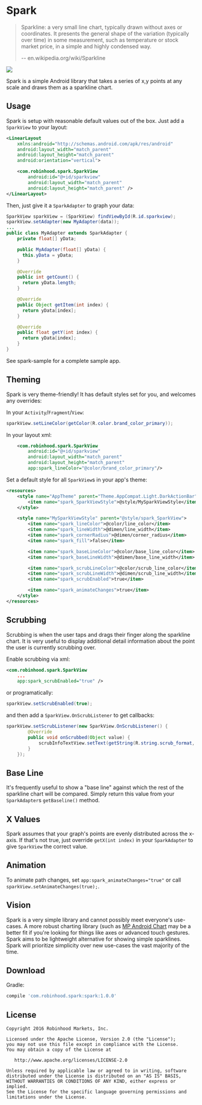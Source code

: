 Spark
======

> Sparkline: a very small line chart, typically drawn without axes or coordinates. It presents the
> general shape of the variation (typically over time) in some measurement, such as temperature or
> stock market price, in a simple and highly condensed way.
>
> -- en.wikipedia.org/wiki/Sparkline

![](images/sample.png)

Spark is a simple Android library that takes a series of x,y points at any scale and draws them as a
sparkline chart.


Usage
-----

Spark is setup with reasonable default values out of the box. Just add a `SparkView` to your layout:

```xml
<LinearLayout
    xmlns:android="http://schemas.android.com/apk/res/android"
    android:layout_width="match_parent"
    android:layout_height="match_parent"
    android:orientation="vertical">

    <com.robinhood.spark.SparkView
        android:id="@+id/sparkview"
        android:layout_width="match_parent"
        android:layout_height="match_parent" />
</LinearLayout>
```

Then, just give it a `SparkAdapter` to graph your data:

```java
SparkView sparkView = (SparkView) findViewById(R.id.sparkview);
sparkView.setAdapter(new MyAdapter(data));
...
public class MyAdapter extends SparkAdapter {
    private float[] yData;

    public MyAdapter(float[] yData) {
      this.yData = yData;
    }

    @Override
    public int getCount() {
      return yData.length;
    }

    @Override
    public Object getItem(int index) {
      return yData[index];
    }

    @Override
    public float getY(int index) {
      return yData[index];
    }
}
```

See spark-sample for a complete sample app.

Theming
-------
Spark is very theme-friendly! It has default styles set for you, and welcomes any overrides:

In your `Activity`/`Fragment`/`View`:
```java
sparkView.setLineColor(getColor(R.color.brand_color_primary));
```

In your layout xml:
```xml
    <com.robinhood.spark.SparkView
        android:id="@+id/sparkview"
        android:layout_width="match_parent"
        android:layout_height="match_parent"
        app:spark_lineColor="@color/brand_color_primary"/>
```

Set a default style for all `SparkView`s in your app's theme:
```xml
<resources>
    <style name="AppTheme" parent="Theme.AppCompat.Light.DarkActionBar">
        <item name="spark_SparkViewStyle">@style/MySparkViewStyle</item>
    </style>

    <style name="MySparkViewStyle" parent="@style/spark_SparkView">
        <item name="spark_lineColor">@color/line_color</item>
        <item name="spark_lineWidth">@dimen/line_width</item>
        <item name="spark_cornerRadius">@dimen/corner_radius</item>
        <item name="spark_fill">false</item>

        <item name="spark_baseLineColor">@color/base_line_color</item>
        <item name="spark_baseLineWidth">@dimen/base_line_width</item>

        <item name="spark_scrubLineColor">@color/scrub_line_color</item>
        <item name="spark_scrubLineWidth">@dimen/scrub_line_width</item>
        <item name="spark_scrubEnabled">true</item>

        <item name="spark_animateChanges">true</item>
    </style>
</resources>

```

Scrubbing
---------
Scrubbing is when the user taps and drags their finger along the sparkline chart. It is very useful
to display additional detail information about the point the user is currently scrubbing over.

Enable scrubbing via xml:
```xml
<com.robinhood.spark.SparkView
    ...
    app:spark_scrubEnabled="true" />
```

or programatically:
```java
sparkView.setScrubEnabled(true);
```
and then add a `SparkView.OnScrubListener` to get callbacks:
```java
sparkView.setScrubListener(new SparkView.OnScrubListener() {
        @Override
        public void onScrubbed(Object value) {
            scrubInfoTextView.setText(getString(R.string.scrub_format, value));
        }
    });
```

Base Line
---------
It's frequently useful to show a "base line" against which the rest of the sparkline chart will be
compared. Simply return this value from your `SparkAdapter`s `getBaseline()` method.

X Values
--------
Spark assumes that your graph's points are evenly distributed across the x-axis. If that's not true,
just override `getX(int index)` in your `SparkAdapter` to give `SparkView` the correct value.

Animation
---------
To animate path changes, set `app:spark_animateChanges="true"` or call `sparkView.setAnimateChanges(true);`.

Vision
-------
Spark is a very simple library and cannot possibly meet everyone's use-cases. A more robust charting
library (such as [MP Android Chart](https://github.com/PhilJay/MPAndroidChart) may be a better fit
if you're looking for things like axes or advanced touch gestures. Spark aims to be lightweight
alternative for showing simple sparklines. Spark will prioritize simplicity over new use-cases the
vast majority of the time.

Download
--------

Gradle:

```groovy
compile 'com.robinhood.spark:spark:1.0.0'
```


License
--------

    Copyright 2016 Robinhood Markets, Inc.

    Licensed under the Apache License, Version 2.0 (the "License");
    you may not use this file except in compliance with the License.
    You may obtain a copy of the License at

       http://www.apache.org/licenses/LICENSE-2.0

    Unless required by applicable law or agreed to in writing, software
    distributed under the License is distributed on an "AS IS" BASIS,
    WITHOUT WARRANTIES OR CONDITIONS OF ANY KIND, either express or implied.
    See the License for the specific language governing permissions and
    limitations under the License.
